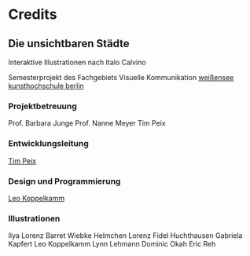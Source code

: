 # Credits

## Die unsichtbaren Städte
Interaktive Illustrationen nach Italo Calvino

Semesterprojekt des Fachgebiets Visuelle Kommunikation
[weißensee kunsthochschule berlin](http://www.kh-berlin.de)

### Projektbetreuung
Prof. Barbara Junge
Prof. Nanne Meyer
Tim Peix

### Entwicklungsleitung
[Tim Peix](http://www.timpeix.de)

### Design und Programmierung 
[Leo Koppelkamm](http://www.leo-koppelkamm.de)

### Illustrationen
Ilya Lorenz Barret
Wiebke Helmchen
Lorenz Fidel Huchthausen
Gabriela Kapfert
Leo Koppelkamm
Lynn Lehmann
Dominic Okah
Eric Reh
